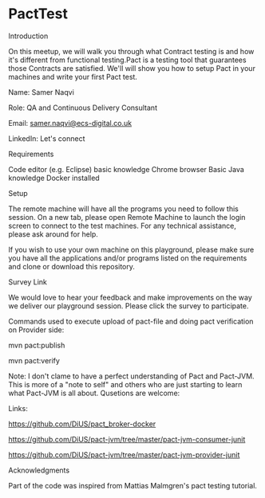 # PactTest

Introduction

On this meetup, we will walk you through what Contract testing is and how it's different from functional testing.Pact is a testing tool that guarantees those Contracts are satisfied. We'll will show you how to setup Pact in your machines and write your first Pact test.

Name: Samer Naqvi

Role: QA and Continuous Delivery Consultant

Email: samer.naqvi@ecs-digital.co.uk

LinkedIn: Let's connect

Requirements

Code editor (e.g. Eclipse) basic knowledge Chrome browser Basic Java knowledge Docker installed

Setup

The remote machine will have all the programs you need to follow this session. On a new tab, please open Remote Machine to launch the login screen to connect to the test machines. For any technical assistance, please ask around for help.

If you wish to use your own machine on this playground, please make sure you have all the applications and/or programs listed on the requirements and clone or download this repository.

Survey Link

We would love to hear your feedback and make improvements on the way we deliver our playground session. Please click the survey to participate.

Commands used to execute upload of pact-file and doing pact verification on Provider side: 

mvn pact:publish

mvn pact:verify

Note: I don't clame to have a perfect understanding of Pact and Pact-JVM. This is more of a "note to self" and others who are just starting to learn what Pact-JVM is all about. Qusetions are welcome: 

 
Links:

https://github.com/DiUS/pact_broker-docker

https://github.com/DiUS/pact-jvm/tree/master/pact-jvm-consumer-junit

https://github.com/DiUS/pact-jvm/tree/master/pact-jvm-provider-junit

Acknowledgments

Part of the code was inspired from Mattias Malmgren's pact testing tutorial.
